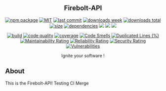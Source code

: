 <h2 align="center">Firebolt-API</h2>

<p align="center">
  <a href="https://badge.fury.io/js/firebolt-api.svg"><img src="https://badge.fury.io/js/firebolt-api.svg" alt="npm package" /></a>
  <a href="https://img.shields.io/github/license/NilsBaumgartner1994/firebolt-api"><img src="https://img.shields.io/github/license/NilsBaumgartner1994/firebolt-api" alt="MIT" /></a>
  <a href="https://img.shields.io/github/last-commit/NilsBaumgartner1994/firebolt-api?logo=git"><img src="https://img.shields.io/github/last-commit/NilsBaumgartner1994/firebolt-api?logo=git" alt="last commit" /></a>
  <a href="https://www.npmjs.com/package/firebolt-api"><img src="https://badgen.net/npm/dw/firebolt-api" alt="downloads week" /></a>
  <a href="https://www.npmjs.com/package/firebolt-api"><img src="https://badgen.net/npm/dt/firebolt-api" alt="downloads total" /></a>
  <a href="https://bundlephobia.com/result?p=firebolt-api"><img src="https://badgen.net/bundlephobia/minzip/firebolt-api" alt="size" /></a>
  <a href="https://david-dm.org/NilsBaumgartner1994/firebolt-apig"><img src="https://david-dm.org/NilsBaumgartner1994/firebolt-api/status.svg" alt="dependencies" /></a>
  <a href="https://app.fossa.com/projects/git%2Bgithub.com%2FNilsBaumgartner1994%2Ffirebolt-api?ref=badge_shield" alt="FOSSA Status"><img src="https://app.fossa.com/api/projects/git%2Bgithub.com%2FNilsBaumgartner1994%2Ffirebolt-api.svg?type=shield"/></a>
  <a href="https://github.com/google/gts" alt="Google TypeScript Style"><img src="https://img.shields.io/badge/code%20style-google-blueviolet.svg"/></a>
  <a href="https://shields.io/" alt="Google TypeScript Style"><img src="https://img.shields.io/badge/uses-TypeScript-blue.svg"/></a>
</p>

<p align="center">
  <a href="https://travis-ci.com/NilsBaumgartner1994/firebolt-api.svg?branch=main"><img src="https://travis-ci.com/NilsBaumgartner1994/firebolt-api.svg?branch=main" alt="build" /></a>
  <a href="https://img.shields.io/lgtm/grade/javascript/g/NilsBaumgartner1994/firebolt-api.svg?logo=lgtm&logoWidth=18"><img src="https://img.shields.io/lgtm/grade/javascript/g/NilsBaumgartner1994/firebolt-api.svg?logo=lgtm&logoWidth=18" alt="code quality" /></a>
  <a href="https://coveralls.io/repos/github/NilsBaumgartner1994/firebolt-api/badge.svg?branch=main"><img src="https://coveralls.io/repos/github/NilsBaumgartner1994/firebolt-api/badge.svg?branch=main" alt="coverage" /></a>
  <a href="https://sonarcloud.io/dashboard?id=NilsBaumgartner1994_firebolt-api"><img src="https://sonarcloud.io/api/project_badges/measure?project=NilsBaumgartner1994_firebolt-api&metric=code_smells" alt="Code Smells" /></a>
  <a href="https://sonarcloud.io/dashboard?id=NilsBaumgartner1994_firebolt-api"><img src="https://sonarcloud.io/api/project_badges/measure?project=NilsBaumgartner1994_firebolt-api&metric=duplicated_lines_density" alt="Duplicated Lines (%)" /></a>
  <a href="https://sonarcloud.io/dashboard?id=NilsBaumgartner1994_firebolt-api"><img src="https://sonarcloud.io/api/project_badges/measure?project=NilsBaumgartner1994_firebolt-api&metric=sqale_rating" alt="Maintainability Rating" /></a>
  <a href="https://sonarcloud.io/dashboard?id=NilsBaumgartner1994_firebolt-api"><img src="https://sonarcloud.io/api/project_badges/measure?project=NilsBaumgartner1994_firebolt-api&metric=reliability_rating" alt="Reliability Rating" /></a>
  <a href="https://sonarcloud.io/dashboard?id=NilsBaumgartner1994_firebolt-api"><img src="https://sonarcloud.io/api/project_badges/measure?project=NilsBaumgartner1994_firebolt-api&metric=security_rating" alt="Security Rating" /></a>
  <a href="https://sonarcloud.io/dashboard?id=NilsBaumgartner1994_firebolt-api"><img src="https://sonarcloud.io/api/project_badges/measure?project=NilsBaumgartner1994_firebolt-api&metric=vulnerabilities" alt="Vulnerabilities" /></a>
</p>

<p align="center">
    Ignite your software !
</p>

## About
This is the Firebolt-API!
Testing CI Merge
